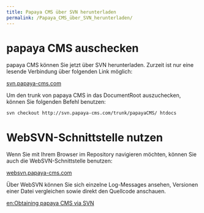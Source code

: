 ```yaml
---
title: Papaya CMS über SVN herunterladen
permalink: /Papaya_CMS_über_SVN_herunterladen/
---
```


papaya CMS auschecken
=====================

papaya CMS können Sie jetzt über SVN herunterladen. Zurzeit ist nur eine lesende Verbindung über folgenden Link möglich:

[svn.papaya-cms.com](http://svn.papaya-cms.com/)

Um den trunk von papaya CMS in das DocumentRoot auszuchecken, können Sie folgenden Befehl benutzen:

    svn checkout http://svn.papaya-cms.com/trunk/papayaCMS/ htdocs

WebSVN-Schnittstelle nutzen
===========================

Wenn Sie mit Ihrem Browser im Repository navigieren möchten, können Sie auch die WebSVN-Schnittstelle benutzen:

[websvn.papaya-cms.com](http://websvn.papaya-cms.com/)

Über WebSVN können Sie sich einzelne Log-Messages ansehen, Versionen einer Datei vergleichen sowie direkt den Quellcode anschauen.

[en:Obtaining papaya CMS via SVN](/en:Obtaining_papaya_CMS_via_SVN )